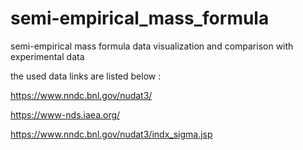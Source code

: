 # semi-empirical_mass_formula
semi-empirical mass formula data visualization and comparison with experimental data

the used data links are listed below :

https://www.nndc.bnl.gov/nudat3/

https://www-nds.iaea.org/
  
https://www.nndc.bnl.gov/nudat3/indx_sigma.jsp
